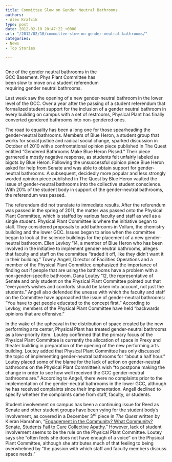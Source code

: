 ```yaml
---
title: Committee Slow on Gender Neutral Bathrooms
authors:
- Alex Krafcik
type: post
date: 2012-02-10 20:47:22 +0000
url: "/2012/02/10/committee-slow-on-gender-neutral-bathrooms/"
categories:
- News
- Top Stories

---
```

<div id="attachment_1271" style="width: 310px" class="wp-caption alignleft">
  <a href="http://www.reedquest.org/2012/02/committee-slow-on-gender-neutral-bathrooms/img_0531/" rel="attachment wp-att-1271"><img class="size-medium wp-image-1271" title="IMG_0531" src="https://i2.wp.com/www.reedquest.org/wp-content/uploads/2012/02/IMG_0531-300x200.jpg?resize=300%2C200" alt="" data-recalc-dims="1" /></a>
  
  <p class="wp-caption-text">
    One of the gender neutral bathrooms in the GCC Basement. Phys Plant Committee has been slow to move on a student referendum requiring gender neutral bathrooms.
  </p>
</div>

Last week saw the opening of a new gender-neutral bathroom in the lower level of the GCC. Over a year after the passing of a student referendum that formalized student support for the inclusion of a gender neutral bathroom in every building on campus with a set of restrooms, Physical Plant has finally converted gendered bathrooms into non-gendered ones.

The road to equality has been a long one for those spearheading the gender-neutral bathrooms. Members of Blue Heron, a student group that works for social justice and radical social change, sparked discussion in October of 2010 with a confrontational opinion piece published in The Quest entitled “Gendered Bathrooms Make Blue Heron Pissed.” Their piece garnered a mostly negative response, as students felt unfairly labeled as bigots by Blue Heron. Following the unsuccessful opinion piece Blue Heron asked for help from Senate and was able to obtain support for gender-neutral bathrooms. A subsequent, decidedly more popular and less strongly worded opinion piece published in The Quest by Blue Heron vaulted the issue of gender-neutral bathrooms into the collective student conscience. With 20% of the student body in support of the gender-neutral bathrooms, the referendum was passed.

The referendum did not translate to immediate results. After the referendum was passed in the spring of 2011, the matter was passed onto the Physical Plant Committee, which is staffed by various faculty and staff as well as a single student. Physical Plant Committee is where the initiative began to stall. They considered proposals to add bathrooms in Vollum, the chemistry building and the lower GCC. Issues began to arise when the committee began to look at the science buildings for the placement of a new gender-neutral bathroom. Ellen Levkoy ’14, a member of Blue Heron who has been involved in the initiative to implement gender-neutral bathrooms, alleges that faculty and staff on the committee “traded it off, like they didn’t want it in their building.” Towny Angell, Director of Facilities Operations and a member of the Physical Plant Committee emphasized the importance of finding out if people that are using the bathrooms have a problem with a non-gender-specific bathroom. Dana Loutey ’12, the representative of Senate and only student on the Physical Plant Committee pointed out that “everyone’s wishes and comforts should be taken into account, not just the students.” Angell also defended the unease with which the faculty and staff on the Committee have approached the issue of gender-neutral bathrooms: “You have to get people educated to the concept first.” According to Levkoy, members of the Physical Plant Committee have held “backwards opinions that are offensive.”

In the wake of the upheaval in the distribution of space created by the new performing arts center, Physical Plant has treated gender-neutral bathrooms as a low-priority item.  Loutey confirmed that the primary focus of the Physical Plant Committee is currently the allocation of space in Prexy and theater building in preparation of the opening of the new performing arts building. Loutey added that Physical Plant Committee has only discussed the topic of implementing gender-neutral bathrooms for “about a half hour.” Loutey placed some of the blame for the lack of action on gender-neutral bathrooms on the Physical Plant Committee&#8217;s wish “to postpone making the change in order to see how well received the GCC gender-neutral bathrooms are.” According to Angell, there were no complaints prior to the implementation of the gender-neutral bathrooms in the lower GCC, although he has received complaints since their implementation. Angell declined to specify whether the complaints came from staff, faculty, or students.

Student involvement on campus has been a continuing issue for Reed as Senate and other student groups have been vying for the student body’s involvement, as covered in a December 3<sup>rd</sup> piece in _The Quest_ written by Kieran Hanrahan, “[Engagement in the Community? What Community? Senate, Students Fail to Cure Collective Apathy][1].” However, lack of student involvement seems to be the rule on the Physical Plant Committee. Loutey says she “often feels she does not have enough of a voice” on the Physical Plant Committee, although she attributes much of that feeling to being overwhelmed by “the passion with which staff and faculty members discuss space needs.”

 [1]: http://www.reedquest.org/2011/12/engagement-in-the-community-what-community-senate-students-fail-to-cure-collective-apathy/ "Engagement in the Community? What Community? Senate, Students Fail to Cure Collective Apathy"